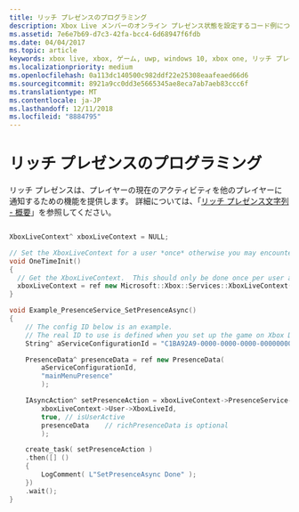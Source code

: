 ```yaml
---
title: リッチ プレゼンスのプログラミング
description: Xbox Live メンバーのオンライン プレゼンス状態を設定するコード例について説明します。
ms.assetid: 7e6e7b69-d7c3-42fa-bcc4-6d68947f6fdb
ms.date: 04/04/2017
ms.topic: article
keywords: xbox live, xbox, ゲーム, uwp, windows 10, xbox one, リッチ プレゼンス
ms.localizationpriority: medium
ms.openlocfilehash: 0a113dc140500c982ddf22e25308eaafeaed66d6
ms.sourcegitcommit: 8921a9cc0dd3e5665345ae8eca7ab7aeb83ccc6f
ms.translationtype: MT
ms.contentlocale: ja-JP
ms.lasthandoff: 12/11/2018
ms.locfileid: "8884795"
---
```

# <a name="programming-rich-presence"></a>リッチ プレゼンスのプログラミング

リッチ プレゼンスは、プレイヤーの現在のアクティビティを他のプレイヤーに通知するための機能を提供します。 詳細については、「[リッチ プレゼンス文字列 - 概要](rich-presence-strings-overview.md)」を参照してください。

```cpp

XboxLiveContext^ xboxLiveContext = NULL;

// Set the XboxLiveContext for a user *once* otherwise you may encounter unpredictable behavior.
void OneTimeInit()
{
  // Get the XboxLiveContext.  This should only be done once per user after signing in.
  xboxLiveContext = ref new Microsoft::Xbox::Services::XboxLiveContext(User::Users->GetAt(0));
}

void Example_PresenceService_SetPresenceAsync()
{
    // The config ID below is an example.
    // The real ID to use is defined when you set up the game on Xbox Development Portal.
    String^ aServiceConfigurationId = "C1BA92A9-0000-0000-0000-000000000000";

    PresenceData^ presenceData = ref new PresenceData(
        aServiceConfigurationId,
        "mainMenuPresence"
        );

    IAsyncAction^ setPresenceAction = xboxLiveContext->PresenceService->SetPresenceAsync(
        xboxLiveContext->User->XboxLiveId,
        true, // isUserActive
        presenceData    // richPresenceData is optional
        );

    create_task( setPresenceAction )
    .then([] ()
    {
        LogComment( L"SetPresenceAsync Done" );
    })
    .wait();
}
```

